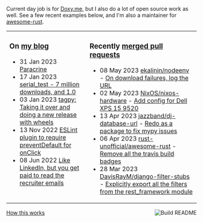 Current day job is for [Doxy.me](https://github.com/doxyme), but I also do a lot of open source work as well. See a few recent examples below, and I'm also a maintainer for [awesome-rust](https://github.com/rust-unofficial/awesome-rust).

<table><tr><td valign="top">

### On [my blog](https://tevps.net/blog)
<!-- blog starts -->
* 31 Jan 2023 [Paracrine](https://tevps.net/blog/2023/01/31/paracrine)
* 17 Jan 2023 [serial_test - 7 million downloads, and 1.0](https://tevps.net/blog/2023/01/17/serial_test-7-million-downloads-and-10)
* 03 Jan 2023 [tagpy: Taking it over and doing a new release with wheels](https://tevps.net/blog/2023/01/03/tagpy)
* 13 Nov 2022 [ESLint plugin to require preventDefault for onClick](https://tevps.net/blog/2022/11/13/require-preventdefault-for-onclick)
* 08 Jun 2022 [Like LinkedIn, but you get paid to read the recruiter emails](https://tevps.net/blog/2022/06/08/linkedin-with-payment)
<!-- blog ends -->

</td><td valign="top">

### Recently [merged pull requests](https://github.com/search?o=desc&q=is%3Apr+author%3Apalfrey+-user%3Apalfrey+is%3Amerged+is%3Apublic&s=created&type=Issues)

<!-- prs starts -->
* 08 May 2023 [ekalinin/nodeenv](https://github.com/ekalinin/nodeenv) - [On download failures, log the URL](https://github.com/ekalinin/nodeenv/pull/330)
* 02 May 2023 [NixOS/nixos-hardware](https://github.com/NixOS/nixos-hardware) - [Add config for Dell XPS 15 9520](https://github.com/NixOS/nixos-hardware/pull/613)
* 13 Apr 2023 [jazzband/dj-database-url](https://github.com/jazzband/dj-database-url) - [Redo as a package to fix mypy issues](https://github.com/jazzband/dj-database-url/pull/215)
* 06 Apr 2023 [rust-unofficial/awesome-rust](https://github.com/rust-unofficial/awesome-rust) - [Remove all the travis build badges](https://github.com/rust-unofficial/awesome-rust/pull/1475)
* 28 Mar 2023 [DavisRayM/django-filter-stubs](https://github.com/DavisRayM/django-filter-stubs) - [Explicitly export all the filters from the rest_framework module](https://github.com/DavisRayM/django-filter-stubs/pull/18)
<!-- prs ends -->

</td></tr></table>

<a href="https://github.com/palfrey/palfrey/actions"><img src="https://github.com/palfrey/palfrey/workflows/Build%20README/badge.svg?branch=main" align="right" alt="Build README"></a> <a href="https://tevps.net/blog/2020/7/11/customising-github-profile-pages/">How this works</a>
